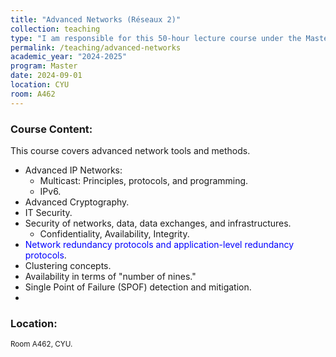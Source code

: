 ```yaml
---
title: "Advanced Networks (Réseaux 2)"
collection: teaching
type: "I am responsible for this 50-hour lecture course under the Master program in Intelligent and Communicating Systems."
permalink: /teaching/advanced-networks
academic_year: "2024-2025"
program: Master
date: 2024-09-01
location: CYU
room: A462
---
```


### Course Content:
This course covers advanced network tools and methods.
- Advanced IP Networks:
  - Multicast: Principles, protocols, and programming.
  - IPv6.
- Advanced Cryptography.
- IT Security.
- Security of networks, data, data exchanges, and infrastructures.
  - Confidentiality, Availability, Integrity.
-  <span style="color:blue;">Network redundancy protocols and application-level redundancy protocols</span>.
  - Clustering concepts.
  - Availability in terms of "number of nines."
  - Single Point of Failure (SPOF) detection and mitigation.
  - 
### Location:
<span style="font-size: smaller;">Room A462, CYU.</span>

